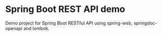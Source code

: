 # Spring Boot REST API demo
Demo project for Spring Boot RESTful API using spring-web, springdoc-openapi and lombok.
